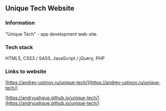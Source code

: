 ## Unique Tech Website

### Information

"Unique Tech" - app development web-site.

### Tech stack

HTML5, CSS3 / SASS, JavaScript / jQuery, PHP

### Links to website

[https://andrey-ustinov.ru/unique-tech/](https://andrey-ustinov.ru/unique-tech/)

[https://andryushque.github.io/unique-tech/](https://andryushque.github.io/unique-tech/)
